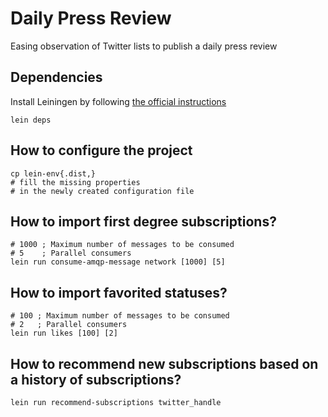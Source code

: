 # Daily Press Review

Easing observation of Twitter lists to publish a daily press review

## Dependencies

Install Leiningen by following [the official instructions](https://github.com/technomancy/leiningen)

```
lein deps
```

## How to configure the project

```
cp lein-env{.dist,}
# fill the missing properties 
# in the newly created configuration file
```

## How to import first degree subscriptions?

```
# 1000 ; Maximum number of messages to be consumed
# 5    ; Parallel consumers
lein run consume-amqp-message network [1000] [5]
```

## How to import favorited statuses?

```
# 100 ; Maximum number of messages to be consumed
# 2   ; Parallel consumers
lein run likes [100] [2]
```

## How to recommend new subscriptions based on a history of subscriptions?

```
lein run recommend-subscriptions twitter_handle
```